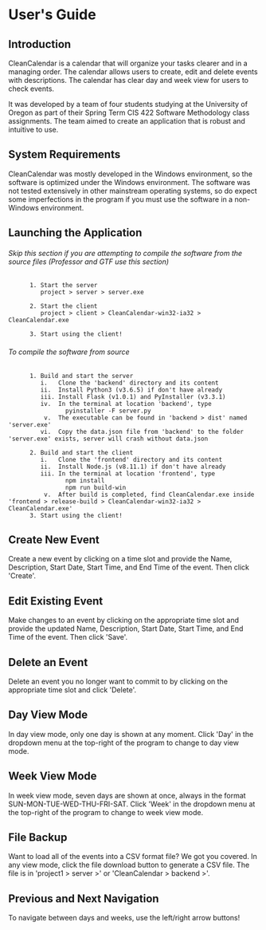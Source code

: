 # User's Guide

## Introduction
CleanCalendar is a calendar that will organize your tasks clearer and in a managing order. The calendar allows users to create, edit and delete events with descriptions. The calendar has clear day and week view for users to check events.

It was developed by a team of four students studying at the University of Oregon as part of their Spring Term CIS 422 Software Methodology class assignments. The team aimed to create an application that is robust and intuitive to use.

## System Requirements
CleanCalendar was mostly developed in the Windows environment, so the software is optimized under the Windows environment.
The software was not tested extensively in other mainstream operating systems, so do expect some imperfections in the program if you must use the software in a non-Windows environment. 

## Launching the Application
###### Skip this section if you are attempting to compile the software from the source files (Professor and GTF use this section)
          
          1. Start the server
             project > server > server.exe
             
          2. Start the client
             project > client > CleanCalendar-win32-ia32 > CleanCalendar.exe
             
          3. Start using the client!
          
###### To compile the software from source
          
          1. Build and start the server
             i.   Clone the 'backend' directory and its content
             ii.  Install Python3 (v3.6.5) if don't have already
             iii. Install Flask (v1.0.1) and PyInstaller (v3.3.1) 
             iv.  In the terminal at location 'backend', type
                    pyinstaller -F server.py
              v.  The executable can be found in 'backend > dist' named 'server.exe' 
             vi.  Copy the data.json file from 'backend' to the folder 'server.exe' exists, server will crash without data.json
          
          2. Build and start the client
             i.   Clone the 'frontend' directory and its content
             ii.  Install Node.js (v8.11.1) if don't have already
             iii. In the terminal at location 'frontend', type
                    npm install
                    npm run build-win
              v.  After build is completed, find CleanCalendar.exe inside 'frontend > release-build > CleanCalendar-win32-ia32 > CleanCalendar.exe'
          3. Start using the client!
          
## Create New Event
Create a new event by clicking on a time slot and provide the Name, Description, Start Date, Start Time, and End Time of the event. Then click 'Create'.

## Edit Existing Event
Make changes to an event by clicking on the appropriate time slot and provide the updated Name, Description, Start Date, Start Time, and End Time of the event. Then click 'Save'.

## Delete an Event
Delete an event you no longer want to commit to by clicking on the appropriate time slot and click 'Delete'.

## Day View Mode
In day view mode, only one day is shown at any moment. Click 'Day' in the dropdown menu at the top-right of the program to change to day view mode.

## Week View Mode
In week view mode, seven days are shown at once, always in the format SUN-MON-TUE-WED-THU-FRI-SAT. Click 'Week' in the dropdown menu at the top-right of the program to change to week view mode.

## File Backup
Want to load all of the events into a CSV format file? We got you covered. In any view mode, click the file download button to generate a CSV file. The file is in 'project1 > server >' or 'CleanCalendar > backend >'.

## Previous and Next Navigation
To navigate between days and weeks, use the left/right arrow buttons!
